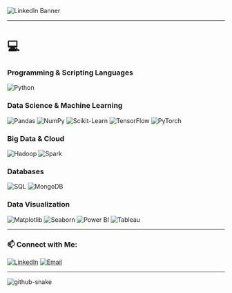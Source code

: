 
![LinkedIn Banner](https://github.com/user-attachments/assets/2883d5a9-e664-4e34-ada4-2d641a783531)





---

# 💻 

### Programming & Scripting Languages
![Python](https://img.shields.io/badge/python-%233776AB.svg?style=for-the-badge&logo=python&logoColor=white)  

### Data Science & Machine Learning
![Pandas](https://img.shields.io/badge/pandas-%23150458.svg?style=for-the-badge&logo=pandas&logoColor=white) ![NumPy](https://img.shields.io/badge/numpy-%23013243.svg?style=for-the-badge&logo=numpy&logoColor=white) ![Scikit-Learn](https://img.shields.io/badge/scikit--learn-%23F7931E.svg?style=for-the-badge&logo=scikit-learn&logoColor=white) ![TensorFlow](https://img.shields.io/badge/TensorFlow-%23FF6F00.svg?style=for-the-badge&logo=tensorflow&logoColor=white) ![PyTorch](https://img.shields.io/badge/PyTorch-%23EE4C2C.svg?style=for-the-badge&logo=pytorch&logoColor=white)

### Big Data & Cloud
![Hadoop](https://img.shields.io/badge/Hadoop-%23FFCC00.svg?style=for-the-badge&logo=apachehadoop&logoColor=black) ![Spark](https://img.shields.io/badge/Apache%20Spark-%23E25A1C.svg?style=for-the-badge&logo=apachespark&logoColor=white)

### Databases
![SQL](https://img.shields.io/badge/SQL-%2300599C.svg?style=for-the-badge&logo=database&logoColor=white) ![MongoDB](https://img.shields.io/badge/MongoDB-%234ea94b.svg?style=for-the-badge&logo=mongodb&logoColor=white)

### Data Visualization
![Matplotlib](https://img.shields.io/badge/Matplotlib-%230076D6.svg?style=for-the-badge&logo=python&logoColor=white) ![Seaborn](https://img.shields.io/badge/Seaborn-%23157CBA.svg?style=for-the-badge&logo=python&logoColor=white) ![Power BI](https://img.shields.io/badge/Power%20BI-F2C811?style=for-the-badge&logo=powerbi&logoColor=black) ![Tableau](https://img.shields.io/badge/Tableau-%23E97627.svg?style=for-the-badge&logo=tableau&logoColor=white)

---

### 📫 Connect with Me:
[![LinkedIn](https://img.shields.io/badge/LinkedIn-%230077B5.svg?style=for-the-badge&logo=linkedin&logoColor=white)](https://www.linkedin.com/in/riteshkaushik18/) [![Email](https://img.shields.io/badge/Gmail-%23D14836.svg?style=for-the-badge&logo=gmail&logoColor=white)](mailto:ritesh18043@gmail.com)

---

<picture>
  <source media="(prefers-color-scheme: dark)" srcset="https://raw.githubusercontent.com/tobiasmeyhoefer/tobiasmeyhoefer/output/github-snake-dark.svg" />
  <source media="(prefers-color-scheme: light)" srcset="https://raw.githubusercontent.com/tobiasmeyhoefer/tobiasmeyhoefer/output/github-snake.svg" />
  <img alt="github-snake" src="https://raw.githubusercontent.com/tobiasmeyhoefer/tobiasmeyhoefer/output/github-snake.svg" />
</picture>

